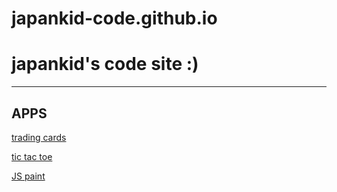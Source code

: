 # japankid-code.github.io
japankid's code site :)
=======================
---
APPS
----

[trading cards](https://japankid-code.github.io/trading-cards/cryptids/Issie/Issie-card.html)

[tic tac toe](https://japankid-code.github.io/apps/tic-tac-toe/tic-tac-toe.html)

[JS paint](https://japankid-code.github.io/apps/JS-paint/index.html)
